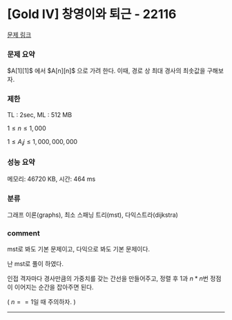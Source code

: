 # [Gold IV] 창영이와 퇴근 - 22116

[문제 링크](https://www.acmicpc.net/problem/22116)

### 문제 요약

<p> $A[1][1]$ 에서 $A[n][n]$ 으로 가려 한다. 이때, 경로 상 최대 경사의 최솟값을 구해보자. </p>

### 제한

TL : 2sec, ML : 512 MB

$1 ≤ n ≤ 1,000$

$1 ≤ A_ij ≤ 1,000,000,000$

### 성능 요약

메모리: 46720 KB, 시간: 464 ms

### 분류

그래프 이론(graphs), 최소 스패닝 트리(mst), 다익스트라(dijkstra)

### comment

mst로 봐도 기본 문제이고, 다익으로 봐도 기본 문제이다.

난 mst로 풀이 하였다.

인접 격자마다 경사만큼의 가중치를 갖는 간선을 만들어주고, 정렬 후 $1$과 $n * n$번 정점이 이어지는 순간을 잡아주면 된다.

( $n == 1$일 때 주의하자. )


-----------------------------------------------------------------------------------------------------------------------------------------------------------------------
